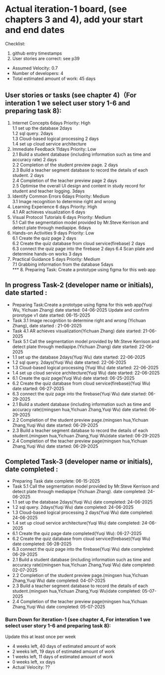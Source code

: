 # Actual iteration-1 board, (see chapters 3 and 4), add your start and end dates 

Checklist: 
1. github entry timestamps
2. User stories are correct: see p39

* Assumed Velocity: 0.7  
* Number of developers: 4
* Total estimated amount of work: 45 days

## User stories or tasks (see chapter 4)（For interation 1 we select user story 1-6 and preparing task 8):
1. Internet Concepts  6days Priority: High  
  1.1 set up the database 2days  
  1.2 sql query. 2days  
  1.3 Cloud-based logical processing 2 days    
  1.4 set up cloud service architecture  
2. Immediate Feedback  11days Priority: Low  
  2.1 Build a student database (including information such as time and accuracy rate) 2 days  
  2.2 Completion of the student preview page. 2 days  
  2.3 Build a teacher segment database to record the details of each student.  2 days  
  2.4 Completion of the teacher preview page 2 days  
  2.5 Optimise the overall UI design and content in study record for student and teacher logging. 3days    
3. Identify Common Errors  6days Priority: Medium  
  3.1 Image recognition to determine right and wrong    
4. Learning Experience 6 days Priority: High  
  4.1 AR achieves visualization 6 days  
5. Visual Protocol Tutorials 6 days Priority: Medium  
  5.1 Call the segmentation model provided by Mr.Steve Kerrison and detect plate through mediapipe.  6days        
6. Hands-on Activities 9 days Priority: Low        
  6.1 Create the quiz page 2 days  
  6.2 Create the quiz database from cloud service(firebase) 2 days  
  6.3 connect the quiz page into the firebase 2 days
  6.4 Scan plate and determine hands-on works 3 days
8. Practical Guidance 5 days Priority: Medium    
  7.1 Grabbing information from the database 5days    
*** 8. Preparing Task: Create a prototype using figma for this web app  

## In progress  Task-2 (developer name or initials), date started  :

* Preparing Task:Create a prototype using figma for this web app(Yuqi Wu, Yichuan Zhang) date started: 04-06-2025   Update and confirm prorotype v1 date started: 06-15-2025  
* Task 3.1 Image recognition to determine right and wrong (Yichuan Zhang), date started : 21-06-2025  
* Task 4.1 AR achieves visualization(Yichuan Zhang) date started: 21-06-2025    
* Task 5.1 Call the segmentation model provided by Mr.Steve Kerrison and detect plate through mediapipe.(Yichuan Zhang) date started: 22-06-2025   
* 1.1 set up the database 2days(Yuqi Wu)  date started: 22-06-2025   
* 1.2 sql query. 2days(Yuqi Wu) date started: 22-06-2025   
* 1.3 Cloud-based logical processing (Yuqi Wu) date started: 22-06-2025   
* 1.4 set up cloud service architecture(Yuqi Wu) date started: 22-06-2025   
* 6.1 Create the quiz page(Yuqi Wu)  date started: 06-25-2025    
* 6.2 Create the quiz database from cloud service(firebase)(Yuqi Wu) date started: 06-27-2025   
* 6.3 connect the quiz page into the firebase(Yuqi Wu) date started: 06-29-2025  
* 2.1 Build a student database (including information such as time and accuracy rate)(mingsen hua,Yichuan Zhang,Yuqi Wu)  date started: 06-29-2025  
* 2.2 Completion of the student preview page.(mingsen hua,Yichuan Zhang,Yuqi Wu)  date started: 06-29-2025  
* 2.3 Build a teacher segment database to record the details of each student.(mingsen hua,Yichuan Zhang,Yuqi Wu)date started: 06-29-2025  
* 2.4 Completion of the teacher preview page(mingsen hua,Yichuan Zhang,Yuqi Wu)  date started: 06-29-2025   

## Completed  Task-3 (developer name or initials), date completed  :
* Preparing Task date complete: 06-15-2025  
* Task 5.1 Call the segmentation model provided by Mr.Steve Kerrison and detect plate through mediapipe (Yichuan Zhang). date completed: 24-06-2025  
* 1.1 set up the database 2days(Yuqi Wu)  date completed: 24-06-2025  
* 1.2 sql query. 2days(Yuqi Wu) date completed: 24-06-2025  
* 1.3 Cloud-based logical processing 2 days(Yuqi Wu) date completed: 24-06-2025  
* 1.4 set up cloud service architecture(Yuqi Wu) date completed: 24-06-2025  
* 6.1 Create the quiz page  date completed(Yuqi Wu): 06-27-2025   
* 6.2 Create the quiz database from cloud service(firebase)(Yuqi Wu)  date completed: 06-28-2025   
* 6.3 connect the quiz page into the firebase(Yuqi Wu)  date completed: 06-29-2025
* 2.1 Build a student database (including information such as time and accuracy rate)(mingsen hua,Yichuan Zhang,Yuqi Wu)  date completed: 02-07-2025   
* 2.2 Completion of the student preview page.(mingsen hua,Yichuan Zhang,Yuqi Wu)  date completed: 04-07-2025   
* 2.3 Build a teacher segment database to record the details of each student.(mingsen hua,Yichuan Zhang,Yuqi Wu)date completed: 05-07-2025    
* 2.4 Completion of the teacher preview page(mingsen hua,Yichuan Zhang,Yuqi Wu)  date completed: 05-07-2025    


### Burn Down for iteration-1 (see chapter 4, For interation 1 we select user story 1-6 and preparing task 8):
Update this at least once per week  
* 4 weeks left, 40 days of estimated amount of work    
* 2 weeks left, 19 days of estimated amount of work     
* 1 weeks left, 11 days of estimated amount of work    
* 0 weeks left, xx days   
* Actual Velocity: ??   
